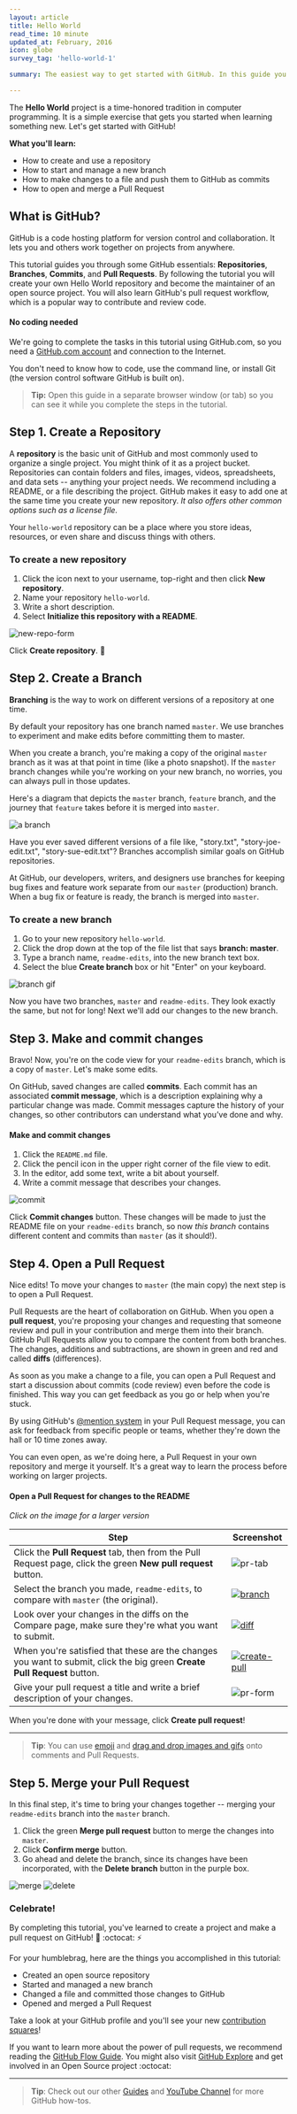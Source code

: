 ```yaml
---
layout: article
title: Hello World
read_time: 10 minute
updated_at: February, 2016
icon: globe
survey_tag: 'hello-world-1'

summary: The easiest way to get started with GitHub. In this guide you'll complete a time honored "Hello World" exercise, and learn GitHub essentials.

---
```

<a id="intro" title="Intro" class="toc-item"></a>

The **Hello World** project is a time-honored tradition in computer programming. It is a simple exercise that gets you started when learning something new. Let's get started with GitHub!

**What you'll learn:**

* How to create and use a repository
* How to start and manage a new branch
* How to make changes to a file and push them to GitHub as commits
* How to open and merge a Pull Request

<a id="what" title="What is GitHub?" class="toc-item"></a>
## What is GitHub?

GitHub is a code hosting platform for version control and collaboration. It lets you and others work together on projects from anywhere.

This tutorial guides you through some GitHub essentials: **Repositories**, **Branches**, **Commits**, and **Pull Requests**. By following the tutorial you will create your own Hello World repository and become the maintainer of an open source project. You will also learn GitHub's pull request workflow, which is a popular way to contribute and review code.

#### No coding needed

We're going to complete the tasks in this tutorial using GitHub.com, so you need a [GitHub.com account](http://github.com) and connection to the Internet.

You don't need to know how to code, use the command line, or install Git (the version control software GitHub is built on).

> **Tip:** Open this guide in a separate browser window (or tab) so you can see it while you complete the steps in the tutorial.

<a id="repository" title="Create a Repository" class="toc-item"></a>

## Step 1. Create a Repository

A **repository** is the basic unit of GitHub and most commonly used to organize a single project. You might think of it as a project bucket. Repositories can contain folders and files, images, videos, spreadsheets, and data sets -- anything your project needs. We recommend including a README, or a file describing the project. GitHub makes it easy to add one at the same time you create your new repository. _It also offers other common options such as a license file._

Your `hello-world` repository can be a place where you store ideas, resources, or even share and discuss things with others.

### To create a new repository

1. Click the <span class="octicon octicon-plus"></span> icon next to your username, top-right and then click **New repository**.
2. Name your repository `hello-world`.
3. Write a short description.
4. Select **Initialize this repository with a README**.

![new-repo-form](create-new-repo.png)

Click **Create repository**. :tada:

<a id="branch" title="Create a Branch" class="toc-item"></a>

## Step 2. Create a Branch

**Branching** is the way to work on different versions of a repository at one time.

By default your repository has one branch named `master`. We use branches to experiment and make edits before committing them to master.

When you create a branch, you're making a copy of the original `master` branch as it was at that point in time (like a photo snapshot). If the `master` branch changes while you're working on your new branch, no worries, you can always pull in those updates.

Here's a diagram that depicts the `master` branch, `feature` branch, and the journey that `feature` takes before it is merged into `master`.

![a branch](branching.png)

Have you ever saved different versions of a file like, "story.txt", "story-joe-edit.txt", "story-sue-edit.txt"? Branches accomplish similar goals on GitHub repositories.

At GitHub, our developers, writers, and designers use branches for keeping bug fixes and feature work separate from our `master` (production) branch. When a bug fix or feature is ready, the branch is merged into `master`.

### To create a new branch

1. Go to your new repository `hello-world`.
2. Click the drop down at the top of the file list that says **branch: master**.
3. Type a branch name, `readme-edits`, into the new branch text box.
4. Select the blue **Create branch** box or hit "Enter" on your keyboard.

![branch gif](readme-edits.gif)

Now you have two branches, `master` and `readme-edits`. They look exactly the same, but not for long! Next we'll add our changes to the new branch.

<a id="commit" title="Make a Commit" class="toc-item"></a>

## Step 3. Make and commit changes

Bravo! Now, you're on the code view for your `readme-edits` branch, which is a copy of `master`. Let's make some edits.

On GitHub, saved changes are called **commits**. Each commit has an associated **commit message**, which is a description explaining why a particular change was made. Commit messages capture the history of your changes, so other contributors can understand what you’ve done and why.

#### Make and commit changes

1. Click the `README.md` file.
2. Click the <span class="octicon octicon-pencil"></span> pencil icon in the upper right corner of the file view to edit.
3. In the editor, add some text, write a bit about yourself.
4. Write a commit message that describes your changes.

![commit](commit.png)

Click **Commit changes** button. These changes will be made to just the README file on your `readme-edits` branch, so now *this branch* contains different content and commits than `master` (as it should!).

<a id="pr" title="Open a Pull Request" class="toc-item"></a>

## Step 4. Open a Pull Request

Nice edits! To move your changes to `master` (the main copy) the next step is to open a Pull Request.

Pull Requests are the heart of collaboration on GitHub. When you open a **pull request**, you're proposing your changes and requesting that someone review and pull in your contribution and merge them into their branch. GitHub Pull Requests allow you to compare the content from both branches. The changes, additions and subtractions, are shown in green and red and called **diffs** (differences).

As soon as you make a change to a file, you can open a Pull Request and start a discussion about commits (code review) even before the code is finished. This way you can get feedback as you go or help when you're stuck.

By using GitHub's [@mention system](https://help.github.com/articles/about-writing-and-formatting-on-github/#text-formatting-toolbar) in your Pull Request message, you can ask for feedback from specific people or teams, whether they're down the hall or 10 time zones away.

You can even open, as we're doing here, a Pull Request in your own repository and merge it yourself. It's a great way to learn the process before working on larger projects.

#### Open a Pull Request for changes to the README

_Click on the image for a larger version_

| Step | Screenshot |
| --- | --- |
| Click the <span class="octicon octicon-git-pull-request"></span> **Pull Request** tab, then from the Pull Request page, click the green **New pull request** button. | ![pr-tab](pr-tab.gif) |
| Select the branch you made, `readme-edits`, to compare with `master` (the original). | [![branch](pick-branch.png)](pick-branch.png) |
| Look over your changes in the diffs on the Compare page, make sure they're what you want to submit. | [![diff](diff.png)](diff.png) |
| When you're satisfied that these are the changes you want to submit, click the big green **Create Pull Request** button. | [![create-pull](create-pr.png)](create-pr.png) |
| Give your pull request a title and write a brief description of your changes. | ![pr-form](pr-form.png)

When you're done with your message, click **Create pull request**!

---

> **Tip**: You can use [emoji](https://github.com/blog/1289-emoji-autocomplete) and [drag and drop images and gifs](https://help.github.com/articles/file-attachments-on-issues-and-pull-requests/) onto comments and Pull Requests.

<a id="merge" title="Merge Pull Request" class="toc-item"></a>

## Step 5. Merge your Pull Request

In this final step, it's time to bring your changes together -- merging your `readme-edits` branch into the `master` branch.

1. Click the green **Merge pull request** button to merge the changes into `master`.
2. Click **Confirm merge** button.
2. Go ahead and delete the branch, since its changes have been incorporated, with the **Delete branch** button in the purple box.

![merge](merge-button.png)
![delete](delete-button.png)

### Celebrate!

By completing this tutorial, you've learned to create a project and make a pull request on GitHub! :tada: :octocat: :zap:

For your humblebrag, here are the things you accomplished in this tutorial:

* Created an open source repository
* Started and managed a new branch
* Changed a file and committed those changes to GitHub
* Opened and merged a Pull Request

Take a look at your GitHub profile and you'll see your new [contribution squares](https://help.github.com/articles/viewing-contributions)!

If you want to learn more about the power of pull requests, we recommend reading the [GitHub Flow Guide](http://guides.github.com/overviews/flow/). You might also visit [GitHub Explore](http://github.com/explore) and get involved in an Open Source project :octocat:

---

> **Tip**: Check out our other [Guides](http://guides.github.com) and [YouTube Channel](http://youtube.com/githubguides) for more GitHub how-tos.
